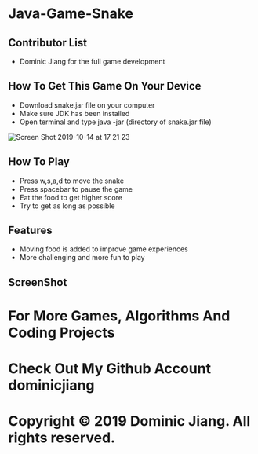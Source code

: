 # Java-Game-Snake

## Contributor List
- Dominic Jiang for the full game development

## How To Get This Game On Your Device
- Download snake.jar file on your computer
- Make sure JDK has been installed
- Open terminal and type java -jar (directory of snake.jar file)

![Screen Shot 2019-10-14 at 17 21 23](https://user-images.githubusercontent.com/49256436/66791008-1e7d7b80-eea7-11e9-898a-314882e99992.png)

## How To Play
- Press w,s,a,d to move the snake
- Press spacebar to pause the game
- Eat the food to get higher score
- Try to get as long as possible

## Features
- Moving food is added to improve game experiences
- More challenging and more fun to play

## ScreenShot


# For More Games, Algorithms And Coding Projects
# Check Out My Github Account dominicjiang
# Copyright © 2019 Dominic Jiang. All rights reserved.
